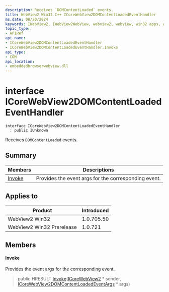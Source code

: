 ```yaml
---
description: Receives `DOMContentLoaded` events.
title: WebView2 Win32 C++ ICoreWebView2DOMContentLoadedEventHandler
ms.date: 08/20/2024
keywords: IWebView2, IWebView2WebView, webview2, webview, win32 apps, win32, edge, ICoreWebView2, ICoreWebView2Controller, browser control, edge html, ICoreWebView2DOMContentLoadedEventHandler
topic_type: 
- APIRef
api_name:
- ICoreWebView2DOMContentLoadedEventHandler
- ICoreWebView2DOMContentLoadedEventHandler.Invoke
api_type:
- COM
api_location:
- embeddedbrowserwebview.dll
---
```


# interface ICoreWebView2DOMContentLoadedEventHandler

```
interface ICoreWebView2DOMContentLoadedEventHandler
  : public IUnknown
```

Receives `DOMContentLoaded` events.

## Summary

 Members                        | Descriptions
--------------------------------|---------------------------------------------
[Invoke](#invoke) | Provides the event args for the corresponding event.

## Applies to

Product                         | Introduced
--------------------------------|---------------------------------------------
WebView2 Win32            |    1.0.705.50
WebView2 Win32 Prerelease |    1.0.721

## Members

#### Invoke

Provides the event args for the corresponding event.

> public HRESULT [Invoke](#invoke)([ICoreWebView2](icorewebview2.md#icorewebview2) * sender, [ICoreWebView2DOMContentLoadedEventArgs](icorewebview2domcontentloadedeventargs.md#icorewebview2domcontentloadedeventargs) * args)

